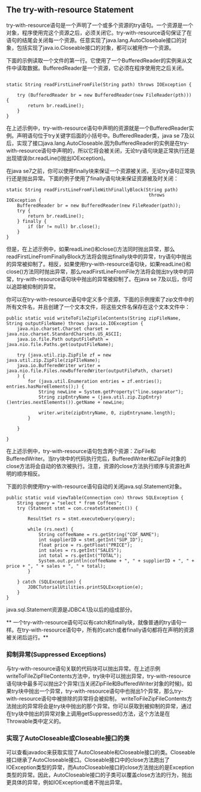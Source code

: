 ## The try-with-resource Statement

try-with-resource语句是一个声明了一个或多个资源的try语句。一个资源是一个对象，程序使用完这个资源之后，必须关闭它。try-with-resource语句保证了在语句的结尾会关闭每一个资源。任意实现了java.lang.AutoClosebale接口的对象，包括实现了java.io.Closeable接口的对象，都可以被用作一个资源。


下面的示例读取一个文件的第一行。它使用了一个BufferedReader的实例来从文件中读取数据。BufferedReader是一个资源，它必须在程序使用完之后关闭。


```

static String readFirstLineFromFile(String path) throws IOException {

	try (BufferedReader br = new BufferedReader(new FileReader(pth))) {
		return br.readLine();
	}
}

```

在上述示例中，try-with-resource语句中声明的资源就是一个BufferedReader实例。声明语句位于try关键字后面的小括号中。BufferedReader类，java se 7及以后，实现了接口java.lang.AutoCloseable.因为BufferedReader的实例是在try-with-resource语句中声明的，所以它将会被关闭，无论try语句块是正常执行还是出现错误(br.readLine()抛出IOException)。


在java se7之前，你可以使用finally块来保证一个资源被关闭，无论try语句正常执行还是抛出异常。下面的例子使用了finally语句块来保证资源被及时关闭：

```
static String readFirstLineFromFileWithFinallyBlock(String path)
                                                     throws IOException {
    BufferedReader br = new BufferedReader(new FileReader(path));
    try {
        return br.readLine();
    } finally {
        if (br != null) br.close();
    }
}

```


但是，在上述示例中，如果readLine()和close()方法同时抛出异常，那么readFirstLineFromFinallyBlock方法将会抛出finally块中的异常，try语句中抛出的异常被抑制了。相反，如果使用try-with-resource语句块，如果readLine()和close()方法同时抛出异常，那么readFirstLineFromFile方法将会抛出try块中的异常，try-with-resource语句块中抛出的异常被抑制了。在java se 7及以后，你可以追踪被抑制的异常。


你可以在try-with-resource语句中定义多个资源，下面的示例搜索了zip文件中的所有文件名，并且创建了一个文本文件，将这些文件名保存在这个文本文件中：


```
public static void writeToFileZipFileContents(String zipFileName, String outputFileName) throws java.io.IOException {
	java.nio.charset.Charset charset = java.nio.charset.StandardCharsets.US_ASCII;
	java.io.file.Path outputFilePath = java.nio.file.Paths.get(outputFileName);
	
	try (java.util.zip.ZipFile zf = new java.util.zip.ZipFile(zipFIleName);
	java.io.BufferedWriter writer = java.nio.file.Files.newBufferedWriter(outputFilePath, charset)
	) {
		for (java.util.Enumeration entries = zf.entries(); entries.hasMoreElements();) {
			String newLine = System.getProperty("line.separator");
			String zipEntryName = (java.util.zip.ZipEntry)()entries.nextElements()).getName + newLine;
			
			writer.write(zipEntryName, 0, zipEntryname.length);
		}
		
	}
	
}

```

在上述示例中，try-with-resource语句包含两个资源：ZipFile和BufferedWriter。当try块中的代码执行完后，BufferedWriter和ZipFile对象的close方法将会自动的依次被执行。注意，资源的close方法执行顺序与资源社声明的顺序相反。


下面的示例使用try-with-resource语句自动的关闭java.sql.Statement对象。

```
public static void viewTable(Connection con) throws SQLException {
	String query = "select * from Coffees";
	try (Statment stmt = con.createStatement()) {
	
		ResultSet rs = stmt.executeQuery(query);
		
		while (rs.next) {
			String coffeeName = rs.getString("COF_NAME");
			int supplierID = stmt.getInt("SUP_ID");
			float price = rs.getFloat("PRICE");
			int sales = rs.getInt("SALES");
			int total = rs.getInt("TOTAL");
			System.out.println(coffeeName + ", " + supplierID + ", " + price + ", " + sales + ", " + total);
		}
	
	} catch (SQLException) {
		JDBCTutorialUtilities.printSQLException(e);
	}
}

```

java.sql.Statement资源是JDBC4.1及以后的组成部分。


** 一个try-with-resource语句可以有catch和finally块，就像普通的try语句一样。在try-with-resource语句中，所有的catch或者finally语句都将在声明的资源被关闭后运行。**


### 抑制异常(Suppressed Exceptions)

与try-with-resource语句关联的代码块可以抛出异常。在上述示例writeToFileZipFIleContents方法中，try块中可以抛出异常，try-with-resource语句块中最多可以抛出2个异常(当关闭ZipFile和BufferedWriter对象的时候)。如果try块中抛出一个异常，try-with-resource语句中也抛出1个异常，那么try-with-resource语句中被排除的异常将会被抑制， writeToFileZipFileContents方法抛出的异常将会是try块中抛出的那个异常。你可以获取到被抑制的异常，通过在try块中抛出的异常对象上调用getSuppressed()方法，这个方法是在Throwable类中定义的。


### 实现了AutoCloseable或Closeable接口的类


可以查看javadoc来获取实现了AutoCloseable和Closeable接口的类。Closeable接口继承了AutoCloseable接口。Closeable接口中的close方法跑出了IOException类型的异常，而AutoCloseable接口的close方法抛出的是Exception类型的异常。因此，AutoCloseable接口的子类可以覆盖close方法的行为，抛出更具体的异常，例如IOException或者不抛出异常。











































